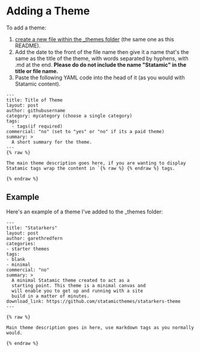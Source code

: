 # Adding a Theme

To add a theme:

1. [create a new file within the _themes folder](https://github.com/statamicthemes/statamicthemes.github.io/tree/master/_themes) (the same one as this README).
2. Add the date to the front of the file name then give it a name that's the same as the title of the theme, with words separated by hyphens, with .md at the end. **Please do do not include the name "Statamic" in the title or file name.**
3. Paste the following YAML code into the head of it (as you would with Statamic content).

```
---
title: Title of Theme
layout: post
author: githubusername
category: mycategory (choose a single category)
tags:
  - tags(if required)
commercial: "no" (set to "yes" or "no" if its a paid theme)
summary: >
  A short summary for the theme.
---
{% raw %}

The main theme description goes here, if you are wanting to display Statamic tags wrap the content in `{% raw %} {% endraw %} tags.

{% endraw %}
```

## Example

Here's an example of a theme I've added to the _themes folder:

```
---
title: "Statarkers"
layout: post
author: garethredfern
categories:
- starter themes
tags:
- blank
- minimal
commercial: "no"
summary: >
  A minimal Statamic theme created to act as a
  starting point. This theme is a minimal canvas and
  will enable you to get up and running with a site
  build in a matter of minutes.
download_link: https://github.com/statamicthemes/statarkers-theme
---

{% raw %}

Main theme description goes in here, use markdown tags as you normally would.

{% endraw %}

```
